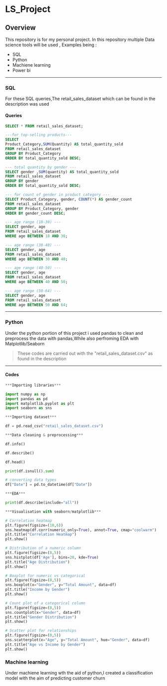 # LS_Project

## Overview
This repository is for my personal project. In this repository multiple Data science tools will be used , Examples being :
+ SQL
+ Python
+ Machiene learning
+ Power bi
----

### SQL
For these SQL queries,The retail_sales_dataset which can be found in the description was used 

#### Queries
``` sql
SELECT * FROM retail_sales_dataset;
```
``` sql
---for top-selling products---
SELECT 
Product_Category,SUM(Quantity) AS total_quantity_sold
FROM retail_sales_dataset
GROUP BY Product_Category
ORDER BY total_quantity_sold DESC;
```
``` sql
--- total quantity by gender ---
SELECT gender ,SUM(quantity) AS total_quantity_sold
FROM retail_sales_dataset
GROUP BY gender
ORDER BY total_quantity_sold DESC;
```
``` sql
--- for count of gender in product category ---
SELECT Product_Category, gender, COUNT(*) AS gender_count
FROM retail_sales_dataset
GROUP BY Product_Category, gender
ORDER BY gender_count DESC;
```
``` sql
--- age range (18-30) ---
SELECT gender, age
FROM retail_sales_dataset
WHERE age BETWEEN 18 AND 30;
```
``` sql
--- age range (30-40) ---
SELECT gender, age
FROM retail_sales_dataset
WHERE age BETWEEN 30 AND 40;
```
``` sql
--- age range (40-50) ---
SELECT gender, age
FROM retail_sales_dataset
WHERE age BETWEEN 40 AND 50;
```
``` sql
--- age range (50-64) ---
SELECT gender, age
FROM retail_sales_dataset
WHERE age BETWEEN 50 AND 64;
```
----
### Python 
Under the python portion of this project i used pandas to clean and preprocess the data with pandas,While also perfroming EDA with Matplotlib/Seaborn
> These codes are carried out with the "retail_sales_dataset.csv" as found in the description 
----
#### Codes
``` python
***Importing libraries***
```
``` python
import numpy as np
import pandas as pd 
import matplotlib.pyplot as plt
import seaborn as sns 
```
``` python
***Importing dataset***
```
``` python
df = pd.read_csv("retail_sales_dataset.csv")
```
``` python
***Data cleaning & preprocessing***
```
``` python
df.info()
```
``` python
df.describe()
```
``` python
df.head()
```
``` python
print(df.isnull().sum)
```
``` python
# converting data types
df["Date"] = pd.to_datetime(df["Date"])
```

``` python
***EDA***
```
``` python
print(df.describe(include="all"))
```
``` python
***Visualisation with seaborn/matplotlib***
```
``` python
# Correlation heatmap
plt.figure(figsize=(10,6))
sns.heatmap(df.corr(numeric_only=True), annot=True, cmap="coolwarm")
plt.title("Correlation Heatmap")
plt.show()
```
``` python
# Distribution of a numeric column
plt.figure(figsize=(8,5))
sns.histplot(df['Age'], bins=20, kde=True)
plt.title("Age Distribution")
plt.show()
```
``` python
# Boxplot for numeric vs categorical
plt.figure(figsize=(8,5))
sns.boxplot(x="Gender", y="Total Amount", data=df)
plt.title("Income by Gender")
plt.show()
```
``` python
# Count plot of a categorical column
plt.figure(figsize=(8,5))
sns.countplot(x="Gender", data=df)
plt.title("Gender Distribution")
plt.show()
```
``` python
# Scatter plot for relationships
plt.figure(figsize=(8,5))
sns.scatterplot(x="Age", y="Total Amount", hue="Gender", data=df)
plt.title("Age vs Income by Gender")
plt.show()
```
### Machine learning
Under machiene learning wth the aid of python,I created a classification model with the aim of predicting customer churn 



